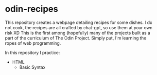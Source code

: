 # odin-recipes
This repository creates a webpage detailing recipes for some dishes.
I do not cook, the recipes are all crafted by chat-gpt, so use them at your own risk XD
This is the first among (hopefully) many of the projects built as a part 
of the curriculum of The Odin Project.
Simply put, I'm learning the ropes of web programming.

In this repository I practice:
- HTML
    + Basic Syntax


